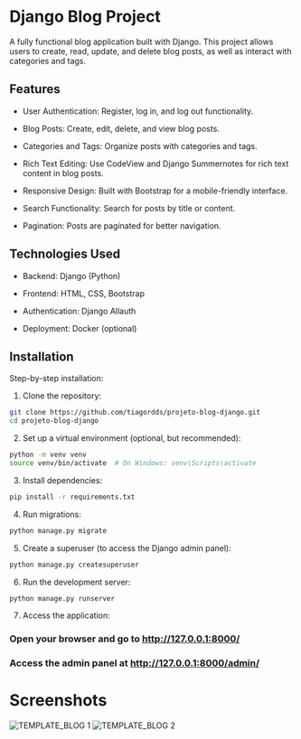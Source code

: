 # Django Blog Project
A fully functional blog application built with Django. This project allows users to create, read, update, and delete blog posts, as well as interact with categories and tags.

## Features
- User Authentication: Register, log in, and log out functionality.

- Blog Posts: Create, edit, delete, and view blog posts.

- Categories and Tags: Organize posts with categories and tags.

- Rich Text Editing: Use CodeView and Django Summernotes for rich text content in blog posts.

- Responsive Design: Built with Bootstrap for a mobile-friendly interface.

- Search Functionality: Search for posts by title or content.

- Pagination: Posts are paginated for better navigation.

## Technologies Used
- Backend: Django (Python)

- Frontend: HTML, CSS, Bootstrap

- Authentication: Django Allauth

- Deployment: Docker (optional)

## Installation

Step-by-step installation:

1. Clone the repository:

```bash
git clone https://github.com/tiagordds/projeto-blog-django.git
cd projeto-blog-django
```

2. Set up a virtual environment (optional, but recommended):

```bash
python -m venv venv
source venv/bin/activate  # On Windows: venv\Scripts\activate
```

3. Install dependencies:

```bash
pip install -r requirements.txt
```


4. Run migrations:

```bash
python manage.py migrate
```

5. Create a superuser (to access the Django admin panel):

```bash
python manage.py createsuperuser
```

6. Run the development server:

```bash
python manage.py runserver
```


7. Access the application:

### Open your browser and go to http://127.0.0.1:8000/

### Access the admin panel at http://127.0.0.1:8000/admin/


# Screenshots

![TEMPLATE_BLOG 1](https://github.com/user-attachments/assets/1d546e42-69ed-4314-a4e1-f17d38818c7b)
![TEMPLATE_BLOG 2](https://github.com/user-attachments/assets/9b0ff92b-3c44-403f-ac23-070eca7099c0)

